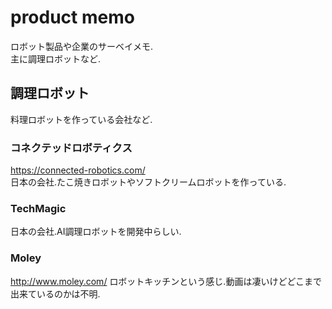 # product memo
ロボット製品や企業のサーベイメモ.  
主に調理ロボットなど.  

## 調理ロボット
料理ロボットを作っている会社など.  

### コネクテッドロボティクス
https://connected-robotics.com/  
日本の会社.たこ焼きロボットやソフトクリームロボットを作っている.

### TechMagic
日本の会社.AI調理ロボットを開発中らしい.  

### Moley
http://www.moley.com/
ロボットキッチンという感じ.動画は凄いけどどこまで出来ているのかは不明.  
